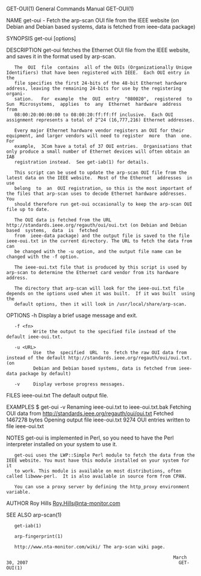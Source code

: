 GET-OUI(1)                                                    General Commands Manual                                                   GET-OUI(1)

NAME
       get-oui - Fetch the arp-scan OUI file from the IEEE website (on Debian and Debian based systems, data is fetched from ieee-data package)

SYNOPSIS
       get-oui [options]

DESCRIPTION
       get-oui fetches the Ethernet OUI file from the IEEE website, and saves it in the format used by arp-scan.

       The  OUI  file  contains  all of the OUIs (Organizationally Unique Identifiers) that have been registered with IEEE.  Each OUI entry in the
       file specifies the first 24-bits of the 48-bit Ethernet hardware address, leaving the remaining 24-bits for use by the registering  organi‐
       sation.   For  example  the  OUI  entry  "080020",  registered  to  Sun  Microsystems,  applies  to  any  Ethernet  hardware  address  from
       08:00:20:00:00:00 to 08:00:20:ff:ff:ff inclusive.  Each OUI assignment represents a total of 2^24 (16,777,216) Ethernet addresses.

       Every major Ethernet hardware vendor registers an OUI for their equipment, and larger vendors will need to register  more  than  one.   For
       example,  3Com have a total of 37 OUI entries.  Organisations that only produce a small number of Ethernet devices will often obtain an IAB
       registration instead.  See get-iab(1) for details.

       This script can be used to update the arp-scan OUI file from the latest data on the IEEE website.  Most of the Ethernet  addresses  in  use
       belong  to  an  OUI registration, so this is the most important of the files that arp-scan uses to decode Ethernet hardware addresses.  You
       should therefore run get-oui occasionally to keep the arp-scan OUI file up to date.

       The OUI data is fetched from the URL http://standards.ieee.org/regauth/oui/oui.txt (on Debian and Debian based  systems,  data  is  fetched
       from  ieee-data package) and the output file is saved to the file ieee-oui.txt in the current directory. The URL to fetch the data from can
       be changed with the -u option, and the output file name can be changed with the -f option.

       The ieee-oui.txt file that is produced by this script is used by arp-scan to determine the Ethernet card vendor from its hardware address.

       The directory that arp-scan will look for the ieee-oui.txt file depends on the options used when it was built.  If it was built  using  the
       default options, then it will look in /usr/local/share/arp-scan.

OPTIONS
       -h     Display a brief usage message and exit.

       -f <fn>
              Write the output to the specified file instead of the default ieee-oui.txt.

       -u <URL>
              Use  the  specified  URL  to  fetch the raw OUI data from instead of the default http://standards.ieee.org/regauth/oui/oui.txt.  (on
              Debian and Debian based systems, data is fetched from ieee-data package by default)

       -v     Display verbose progress messages.

FILES
       ieee-oui.txt
              The default output file.

EXAMPLES
       $ get-oui -v
       Renaming ieee-oui.txt to ieee-oui.txt.bak
       Fetching OUI data from http://standards.ieee.org/regauth/oui/oui.txt
       Fetched 1467278 bytes
       Opening output file ieee-oui.txt
       9274 OUI entries written to file ieee-oui.txt

NOTES
       get-oui is implemented in Perl, so you need to have the Perl interpreter installed on your system to use it.

       get-oui uses the LWP::Simple Perl module to fetch the data from the IEEE website. You must have this module installed on your system for it
       to work. This module is available on most distributions, often called libwww-perl.  It is also available in source form from CPAN.

       You can use a proxy server by defining the http_proxy environment variable.

AUTHOR
       Roy Hills <Roy.Hills@nta-monitor.com>

SEE ALSO
       arp-scan(1)

       get-iab(1)

       arp-fingerprint(1)

       http://www.nta-monitor.com/wiki/ The arp-scan wiki page.

                                                                  March 30, 2007                                                        GET-OUI(1)
